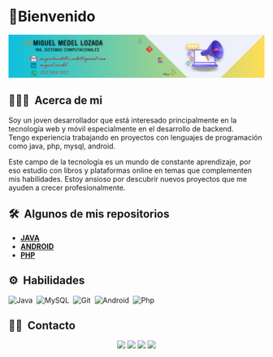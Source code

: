 # 👋Bienvenido

![image](/icon/Banner.png)
## 👨🏻‍💻 &nbsp;Acerca  de mi
Soy un joven desarrollador que está interesado principalmente en la tecnología web y móvil especialmente en el desarrollo de backend.  
Tengo experiencia trabajando en proyectos con lenguajes de programación como java, php, mysql, android.

Este campo de la tecnología es un mundo de constante aprendizaje, por eso estudio con libros y plataformas online en temas que complementen mis habilidades.
Estoy ansioso por descubrir nuevos proyectos que me ayuden a crecer profesionalmente.

## 🛠 &nbsp;Algunos de mis repositorios
- **[JAVA](https://github.com/a95miguel/a95miguel/tree/main/Java)**  
- **[ANDROID](https://github.com/a95miguel/a95miguel/tree/main/Android)**
- **[PHP](https://github.com/a95miguel/a95miguel/tree/main/Php)**

## ⚙️ &nbsp;Habilidades
![Java](https://img.shields.io/badge/-java-blue)&nbsp;
![MySQL](https://img.shields.io/badge/-MySql-important)&nbsp;
![Git](https://img.shields.io/badge/-GitHub-lightgrey)&nbsp;
![Android](https://img.shields.io/badge/-Android-success)&nbsp;
![Php](https://img.shields.io/badge/-Php-9cf)&nbsp;

## 🤝🏻 &nbsp;Contacto
<p align="center">
<a href="https://www.linkedin.com/in/miguel-medel-b65a43144" target="_blank"><img src="https://img.shields.io/badge/-Miguel%20Medel-0077B5?style=flat&logo=Linkedin&logoColor=white"/></a>
<a href="mailto:miguelmedellozada@gmail.com" target="_blank"><img src="https://img.shields.io/badge/-miguelmedellozada@gmail.com-D14836?style=flat&logo=Gmail&logoColor=white"/></a>
<a href="tel:2825552112" target="_blank"><img src="https://img.shields.io/badge/tel-282%20555%202112-yellow"/></a>
<a href="https://cedulaprofesional.sep.gob.mx/cedula/indexAvanzada.action?idCedula=11645043&idProfesionista=11712547&token=DE617C38B3391C947376665E6245F04D9FE11F3C" target="_blank"><img src="https://img.shields.io/badge/C%C3%A9dula%20-profesional-blue"/></a>
</p>

